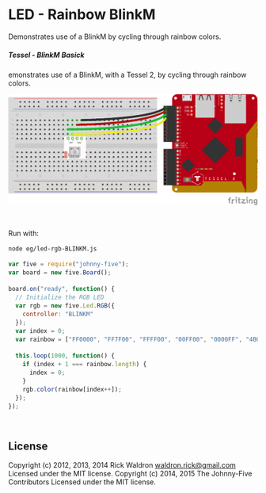<!--remove-start-->

# LED - Rainbow BlinkM

<!--remove-end-->


Demonstrates use of a BlinkM by cycling through rainbow colors.





##### Tessel - BlinkM Basick


emonstrates use of a BlinkM, with a Tessel 2, by cycling through rainbow colors.


![docs/breadboard/tessel-led-blinkm-basic.png](breadboard/tessel-led-blinkm-basic.png)<br>

&nbsp;




Run with:
```bash
node eg/led-rgb-BLINKM.js
```


```javascript
var five = require("johnny-five");
var board = new five.Board();

board.on("ready", function() {
  // Initialize the RGB LED
  var rgb = new five.Led.RGB({
    controller: "BLINKM"
  });
  var index = 0;
  var rainbow = ["FF0000", "FF7F00", "FFFF00", "00FF00", "0000FF", "4B0082", "8F00FF"];

  this.loop(1000, function() {
    if (index + 1 === rainbow.length) {
      index = 0;
    }
    rgb.color(rainbow[index++]);
  });
});

```








&nbsp;

<!--remove-start-->

## License
Copyright (c) 2012, 2013, 2014 Rick Waldron <waldron.rick@gmail.com>
Licensed under the MIT license.
Copyright (c) 2014, 2015 The Johnny-Five Contributors
Licensed under the MIT license.

<!--remove-end-->
